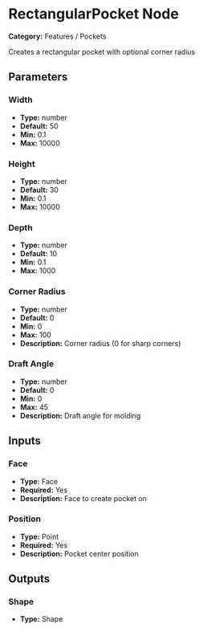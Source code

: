 
# RectangularPocket Node

**Category:** Features / Pockets

Creates a rectangular pocket with optional corner radius

## Parameters


### Width
- **Type:** number
- **Default:** 50
- **Min:** 0.1
- **Max:** 10000



### Height
- **Type:** number
- **Default:** 30
- **Min:** 0.1
- **Max:** 10000



### Depth
- **Type:** number
- **Default:** 10
- **Min:** 0.1
- **Max:** 1000



### Corner Radius
- **Type:** number
- **Default:** 0
- **Min:** 0
- **Max:** 100
- **Description:** Corner radius (0 for sharp corners)


### Draft Angle
- **Type:** number
- **Default:** 0
- **Min:** 0
- **Max:** 45
- **Description:** Draft angle for molding


## Inputs


### Face
- **Type:** Face
- **Required:** Yes
- **Description:** Face to create pocket on


### Position
- **Type:** Point
- **Required:** Yes
- **Description:** Pocket center position


## Outputs


### Shape
- **Type:** Shape




